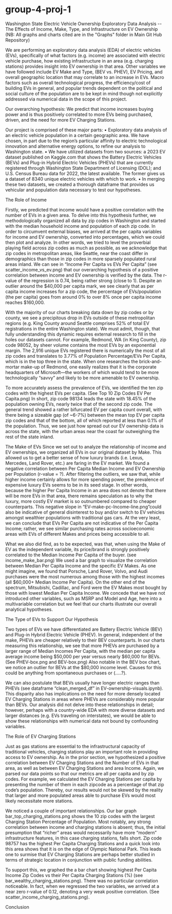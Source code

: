 # group-4-proj-1
Washington State Electric Vehicle Ownership Exploratory Data Analysis -- The Effects of Income, Make, Type, and Infrastructure on EV Ownership
(NB: All graphs and charts cited are in the "Graphs" folder in Main Git Hub Repository)


We are performing an exploratory data analysis (EDA) of electric vehicles (EVs), specifically of what factors (e.g. income) are associated with electric vehicle purchase, how existing infrastructure in an area (e.g. charging stations) provides insight into EV ownership in that area. Other variables we have followed include EV Make and Type, (BEV vs. PHEV), EV Pricing, and overall geographic location that may correlate to an increase in EVs. Macro factors such as overall technological progress, the efficiency/cost of building EVs in general, and popular trends dependent on the political and social culture of the population are to be kept in mind though not explicitly addressed via numerical data in the scope of this project.

Our overarching hypothesis: We predict that income increases buying power and is thus positively correlated to more EVs being purchased, driven, and the need for more EV Charging Stations.

Our project is comprised of these major parts:
•	Exploratory data analysis of an electric vehicle population in a certain geographic area. We have chosen, in part due to the region’s particular affinity to electric technological innovation and alternative energy options, to refine our analysis to Washington state.
•	We have utilized datasets from two sources: a 2023 EV dataset published on Kaggle.com that shows the Battery Electric Vehicles (BEVs) and Plug-in Hybrid Electric Vehicles (PHEVs) that are currently registered through Washington State Department of Licensing (DOL); and U.S. Census Bureau data for 2022, the latest available. The former gives us a dataset of 8340 unique electric vehicles with which to work.
•	In merging these two datasets, we created a thorough dataframe that provides us vehicular and population data necessary to test our hypotheses.

The Role of Income

Firstly, we predicted that income would have a positive correlation with the number of EVs in a given area. To delve into this hypothesis further, we methodologically organized all data by zip codes in Washington and started with the median household income and population of each zip code. In order to circumvent external biases, we arrived at the per capita variables for income and EV ownership, converted into percentages, which we could then plot and analyze. In other words, we tried to level the proverbial playing field across zip codes as much as possible, as we acknowledge that zip codes in metropolitan areas, like Seattle, near the coast differ in demographics than those in zip codes in more sparsely populated rural areas inland. We can see in “Income Per Capita vs EVs Per Capita” (see scatter_income_vs_ev.png) that our overarching hypothesis of a positive correlation between income and EV ownership is verified by the data. The r-value of the regression is 0.74, being rather strong (close to 1). Despite an outlier around the $40,000 per capita mark, we see clearly that as per capita income increases for a zip code, the percentage of EVs/population (the per capita) goes from around 0% to over 8% once per capita income reaches $160,000.	
 
 With the majority of our charts breaking data down by zip codes or by county, we see a precipitous drop in EVs outside of these metropolitan regions (e.g. King County around Seattle comprises 52% of total EV registrations in the entire Washington state). We must admit, though, that fully understanding this dynamic requires external research to fill in the holes our datasets cannot. For example, Redmond, WA (in King County), zip code 98052, by sheer volume contains the most EVs by an exponential margin. The 2,916 unique EVs registered there is numerically the most of all zip codes and translates to 3.77% of Population Percentage/EVs Per Capita, which is in the top three in the state. When one researches the brick-and-mortar make-up of Redmond, one easily realizes that it is the corporate headquarters of Microsoft—the workers of which would tend to be more technologically “savvy” and likely to be more amenable to EV ownership.

To more accurately assess the prevalence of EVs, we identified the ten zip codes with the highest EVs per capita. (See Top 10 Zip Codes EV Per Capita.png) In short, zip code 98134 leads the state with 18.45% of the population owning EVs, nearly twice that of the second zip code. The general trend showed a rather bifurcated EV per capita count overall, with there being a sizeable gap (of ~6-7%) between the mean top EV per capita zip codes and that of the bottom, all of which reported at less than 0.1% of the population. Thus, we see just how spread out our EV ownership data is across the state, with the urban areas near the coast far outweighing the rest of the state inland.

The Make of EVs
Since we set out to analyze the relationship of income and EV ownerships, we organized all EVs in our original dataset by Make. This allowed us to get a better sense of how luxury brands (i.e. Lexus, Mercedes, Land Rover, etc.) are faring in the EV market. We found a negative correlation between Per Capita Median Income and EV Ownership per Population (r-value = ?). After filtering the outliers, we saw that, while higher income certainly allows for more spending power, the prevalence of expensive luxury EVs seems to be in its seed stage. In other words, because the higher Per Capita Income in an area does not denote that there will be more EVs in that area, there remains speculation as to why the luxury, more costly EV market is so outnumbered compared to cheaper counterparts. This negative slope in “EV-make-pc-Income-line.png”could also be indicative of general disinterest to buy and/or switch to EV vehicles amongst wealthier populations with traditional gas cars. At the very least, we can conclude that EVs Per Capita are not indicative of the Per Capita Income; rather, we see similar purchasing rates across socioeconomic areas with EVs of different Makes and prices being accessible to all.

What we also did find, as to be expected, was that, when using the Make of EV as the independent variable, its price/brand is strongly positively correlated to the Median Income Per Capita of the buyer. (see income_make_bar.png) We used a bar graph to visualize the correlation between Median Per Capita Income and the specific EV Makes. As one might imagine, we found that Porsche, Land Rover, Volvo, and Audi purchases were the most numerous among those with the highest incomes (all $60,000+ Median Income Per Capita). On the other end of the spectrum, Mitsubishi, Cadillac, and Ford were the EV Makes most bought by those with lowest Median Per Capita Income. We concede that we have not introduced other variables, such as MSRP and Model and Age, here into a multivariable correlation but we feel that our charts illustrate our overall analytical hypotheses. 
	
The Type of EVs to Support Our Hypothesis

Two types of EVs we have differentiated are Battery Electric Vehicle (BEV) and Plug-in Hybrid Electric Vehicle (PHEV). In general, independent of the make, PHEVs are cheaper relatively to their BEV counterparts. In our charts measuring this relationship, we see that more PHEVs are purchased by a larger range of Median Incomes Per Capita, with the median per capita average income being $50,000 per year versus nearly $60,000 for BEVs. (See PHEV-box.png and BEV-box.png) Also notable in the BEV box chart, we notice an outlier for BEVs at the $80,000 income level. Causes for this could be anything from spontaneous purchases or (…..?). 

We can also postulate that BEVs usually have longer electric ranges than PHEVs (see dataframe “clean_merged_df” in EV-ownership-visuals.ipynb). This disparity also has implications on the need for more densely located EV Charging Stations in areas where PHEVs are considerably more popular than BEVs. Our analysis did not delve into these relationships in detail; however, perhaps with a country-wide EDA with more diverse datasets and larger distances (e.g. EVs traveling on interstates), we would be able to show these relationships with numerical data not bound by confounding variables.
	 

The Role of EV Charging Stations

Just as gas stations are essential to the infrastructural capacity of traditional vehicles, charging stations play an important role in providing access to EV ownership. As in the prior section, we hypothesized a positive correlation between EV Charging Stations and the Number of EVs in that area, as well as between EV Charging Stations and area Income. Again, we parsed our data points so that our metrics are all per capita and by zip codes. For example, we calculated the EV Charging Stations per capita by presenting the number of them in each zipcode as a percentage of that zip code’s population. Thereby, our results would not be skewed by the reality that larger and more populated areas able to purchase EVs would most likely necessitate more stations.

We noticed a couple of important relationships. Our bar graph bar_top_charging_stations.png shows the 10 zip codes with the largest Charging Station Percentage of Population. Most notably, any strong correlation between income and charging stations is absent; thus, the initial presumption that “richer” areas would necessarily have more “modern” infrastructure features, in this case charging stations, falls short. Zip code 98757 has the highest Per Capita Charging Stations and a quick look into this area shows that it is on the edge of Olympic National Park. This leads one to surmise that EV Charging Stations are perhaps better studied in terms of strategic location in conjunction with public funding abilities.

To support this, we graphed the a bar chart showing highest Per Capita Income Zip Codes vs their Per Capita Charging Stations (%) (see bar_wealthy_charging_stations.png). There was no particular correlation noticeable. In fact, when we regressed the two variables, we arrived at a near zero r-value of 0.12, denoting a very weak positive correlation. (See scatter_income_charging_stations.png).


Conclusion

